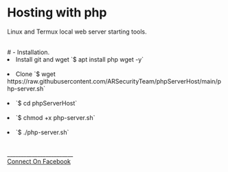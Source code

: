 <h1> Hosting with php </h1>
<p> Linux and Termux local web server starting tools. </p>
<br>
# - Installation.

<li>Install git and wget `$ apt install php wget -y` </li><br>
<li>Clone `$ wget https://raw.githubusercontent.com/ARSecurityTeam/phpServerHost/main/php-server.sh` </li><br>
<li>`$ cd phpServerHost` </li><br>
<li>`$ chmod +x php-server.sh` </li><br>
<li>`$ ./php-server.sh` </li><br>
<br>
________________________
<br>
<a align="centet" href="www.facebook.com/your.dad.06">Connect On Facebook </a>
